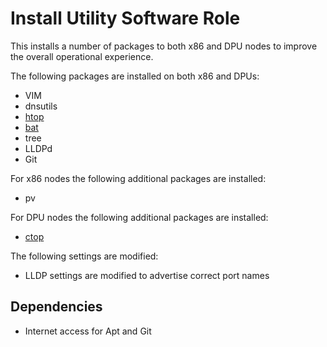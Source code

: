 # Install Utility Software Role

This installs a number of packages to both x86 and DPU nodes to improve the overall operational experience.

The following packages are installed on both x86 and DPUs:

- VIM
- dnsutils
- [htop](https://htop.dev/)
- [bat](https://github.com/sharkdp/bat)
- tree
- LLDPd
- Git

For x86 nodes the following additional packages are installed:

- pv

For DPU nodes the following additional packages are installed:

- [ctop](https://github.com/bcicen/ctop)

The following settings are modified:

- LLDP settings are modified to advertise correct port names

## Dependencies

- Internet access for Apt and Git
